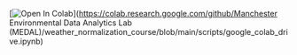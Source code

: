 [![Open In Colab](https://colab.research.google.com/assets/colab-badge.svg)](https://colab.research.google.com/github/Manchester Environmental Data Analytics Lab (MEDAL)/weather_normalization_course/blob/main/scripts/google_colab_drive.ipynb)

